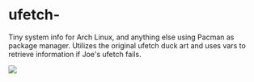 # ufetch-
Tiny system info for Arch Linux, and anything else using Pacman as package manager.
Utilizes the original ufetch duck art and uses vars to retrieve information if Joe's ufetch 
fails.

![](http://a.pomf.se/tbsmpy.png)
